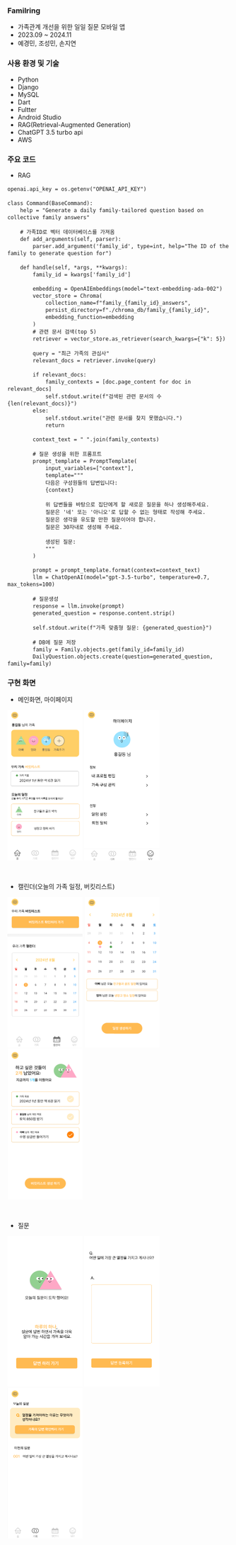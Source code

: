 ### Familring
* 가족관계 개선을 위한 일일 질문 모바일 앱
* 2023.09 ~ 2024.11
* 예경민, 조성민, 손지연

 ### 사용 환경 및 기술
 * Python
 * Django
 * MySQL
 * Dart
 * Fultter
 * Android Studio
  * RAG(Retrieval-Augmented Generation)
  * ChatGPT 3.5 turbo api
  * AWS

### 주요 코드
* RAG
  
```
openai.api_key = os.getenv("OPENAI_API_KEY")

class Command(BaseCommand):
    help = "Generate a daily family-tailored question based on collective family answers"

    # 가족ID로 벡터 데이터베이스를 가져옴
    def add_arguments(self, parser):
        parser.add_argument('family_id', type=int, help="The ID of the family to generate question for")

    def handle(self, *args, **kwargs):
        family_id = kwargs['family_id']

        embedding = OpenAIEmbeddings(model="text-embedding-ada-002")
        vector_store = Chroma(
            collection_name=f"family_{family_id}_answers",
            persist_directory=f"./chroma_db/family_{family_id}",
            embedding_function=embedding
        )
        # 관련 문서 검색(top 5)
        retriever = vector_store.as_retriever(search_kwargs={"k": 5})

        query = "최근 가족의 관심사"
        relevant_docs = retriever.invoke(query)

        if relevant_docs:
            family_contexts = [doc.page_content for doc in relevant_docs]
            self.stdout.write(f"검색된 관련 문서의 수 {len(relevant_docs)}")
        else:
            self.stdout.write("관련 문서를 찾지 못했습니다.")
            return

        context_text = " ".join(family_contexts)

        # 질문 생성을 위한 프롬프트
        prompt_template = PromptTemplate(
            input_variables=["context"],
            template=""" 
            다음은 구성원들의 답변입니다:
            {context}

            위 답변들을 바탕으로 집단에게 할 새로운 질문을 하나 생성해주세요.
            질문은 '네' 또는 '아니오'로 답할 수 없는 형태로 작성해 주세요.
            질문은 생각을 유도할 만한 질문이어야 합니다.
            질문은 30자내로 생성해 주세요.

            생성된 질문:
            """
        )

        prompt = prompt_template.format(context=context_text)
        llm = ChatOpenAI(model="gpt-3.5-turbo", temperature=0.7, max_tokens=100)

        # 질문생성
        response = llm.invoke(prompt)
        generated_question = response.content.strip()

        self.stdout.write(f"가족 맞춤형 질문: {generated_question}")

        # DB에 질문 저장
        family = Family.objects.get(family_id=family_id)
        DailyQuestion.objects.create(question=generated_question, family=family)

  ```

### 구현 화면
* 메인화면, 마이페이지
<p float ="left">
  <img src="https://github.com/kminnyes/Familring/blob/main/README_img/%ED%99%88%20%ED%99%94%EB%A9%B4.png" width="170" height="340"/>
  <img src="https://github.com/kminnyes/Familring/blob/main/README_img/%EB%A7%88%EC%9D%B4%ED%8E%98%EC%9D%B4%EC%A7%80.png" width="170" height="340"/>
</p>
</br>

* 캘린더(오늘의 가족 일정, 버킷리스트)
<p float ="left">
  <img src="https://github.com/kminnyes/Familring/blob/main/README_img/%EC%BA%98%EB%A6%B0%EB%8D%94_%EB%B2%84%ED%82%B7%EB%A6%AC%EC%8A%A4%ED%8A%B8.png" width="170" height="340"/>
  <img src="https://github.com/kminnyes/Familring/blob/main/README_img/%EC%BA%98%EB%A6%B0%EB%8D%94.png" width="170" height="340"/>
  <img src="https://github.com/kminnyes/Familring/blob/main/README_img/%EB%B2%84%ED%82%B7%EB%A6%AC%EC%8A%A4%ED%8A%B8.png" width="170" height="340"/>
</p>
 </br>
 
* 질문
<p float ="left">
  <img src="https://github.com/kminnyes/Familring/blob/main/README_img/%EC%A7%88%EB%AC%B8%EC%95%8C%EB%A6%BC.png" width="170" height="340"/>
  <img src="https://github.com/kminnyes/Familring/blob/main/README_img/%EC%A7%88%EB%AC%B8.png" width="170" height="340"/>
  <img src="https://github.com/kminnyes/Familring/blob/main/README_img/%EC%A7%88%EB%AC%B8%EA%B8%B0%EB%A1%9D.png" width="170" height="340"/>
</p>
 </br>
